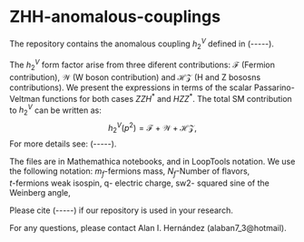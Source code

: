 # ZHH-anomalous-couplings
The repository contains the anomalous coupling $h_2^V$ defined in (-----). 

The $h_2^V$ form factor arise from three diferent contributions: $\mathcal{F}$ (Fermion contribution), $\mathcal{W}$ (W boson contribution) and $\mathcal{HZ}$ (H and Z bososns contributions). We present the expressions in terms of the scalar Passarino-Veltman functions for both cases $ZZH^\ast$ and $HZZ^\ast$. The total SM contribution to $h_2^V$ can be written as:
$$h_2^V(p^2)=\mathcal{F}+\mathcal{W}+\mathcal{HZ},$$
For more details see: (-----).

The files are in Mathemathica notebooks, and in LoopTools notation. We use the following notation:
$m_f$-fermions mass,
$N_f$-Number of flavors,  
$t$-fermions weak isospin,
q- electric charge,
sw2- squared sine of the Weinberg angle,

Please cite (-----) if our repository  is used in your research.

For any questions, please contact Alan I. Hernández (alaban7_3@hotmail).
